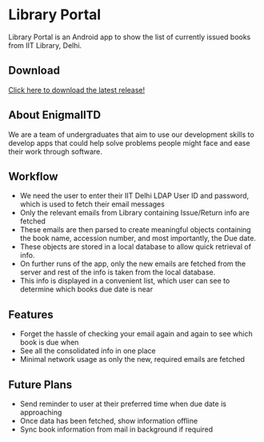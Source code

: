 # Library Portal
Library Portal is an Android app to show the list of currently issued books from IIT Library, Delhi.

## Download
[Click here to download the latest release!](https://github.com/enigmaiitd/CampusHack/releases/latest)

## About EnigmaIITD
We are a team of undergraduates that aim to use our development skills to develop apps that could help solve
problems people might face and ease their work through software.

## Workflow
- We need the user to enter their IIT Delhi LDAP User ID and password, which is used to fetch their email messages
- Only the relevant emails from Library containing Issue/Return info are fetched
- These emails are then parsed to create meaningful objects containing the book name, accession number, and most importantly, the Due date.
- These objects are stored in a local database to allow quick retrieval of info.
- On further runs of the app, only the new emails are fetched from the server and rest of the info is taken from the local database.
- This info is displayed in a convenient list, which user can see to determine which books due date is near

## Features
- Forget the hassle of checking your email again and again to see which book is due when
- See all the consolidated info in one place
- Minimal network usage as only the new, required emails are fetched

## Future Plans
- Send reminder to user at their preferred time when due date is approaching
- Once data has been fetched, show information offline
- Sync book information from mail in background if required
